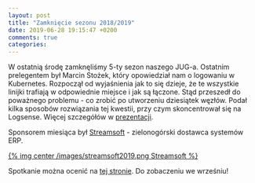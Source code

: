 ```yaml
---
layout: post
title: "Zamknięcie sezonu 2018/2019"
date: 2019-06-28 19:15:47 +0200
comments: true
categories: 
---
```

W ostatnią środę zamknęliśmy 5-ty sezon naszego JUG-a. Ostatnim prelegentem był Marcin Stożek, który opowiedział nam o logowaniu w Kubernetes. Rozpoczął od wyjaśnienia jak to się dzieje, że
te wszystkie linijki trafiają w odpowiednie miejsce i jak są łączone. Stąd przeszedł do poważnego problemu - co zrobić po utworzeniu dziesiątek węzłów. Podał kilka sposobów rozwiązania
tej kwestii, przy czym skoncentrował się na Logsense. Więcej szczegółów w <a target="_blank" href="http://slides.com/perk/k8s-logging-techniques#/">prezentacji</a>.

Sponsorem miesiąca był <a href="https://streamsoft.pl/" target="_blank">Streamsoft</a> - zielonogórski dostawca systemów ERP.

[{% img center /images/streamsoft2019.png Streamsoft %}](https://streamsoft.pl/)

Spotkanie można ocenić na <a target="_blank" href="https://forms.gle/QwWEqdnszGN6ogqK7">tej stronie</a>. Do zobaczeniu we wrześniu!